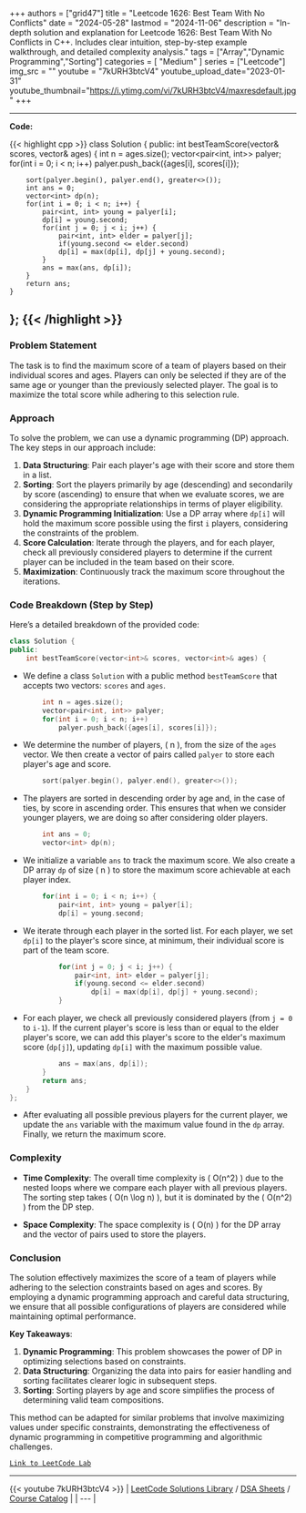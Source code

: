 
+++
authors = ["grid47"]
title = "Leetcode 1626: Best Team With No Conflicts"
date = "2024-05-28"
lastmod = "2024-11-06"
description = "In-depth solution and explanation for Leetcode 1626: Best Team With No Conflicts in C++. Includes clear intuition, step-by-step example walkthrough, and detailed complexity analysis."
tags = ["Array","Dynamic Programming","Sorting"]
categories = [
    "Medium"
]
series = ["Leetcode"]
img_src = ""
youtube = "7kURH3btcV4"
youtube_upload_date="2023-01-31"
youtube_thumbnail="https://i.ytimg.com/vi/7kURH3btcV4/maxresdefault.jpg"
+++



---
**Code:**

{{< highlight cpp >}}
class Solution {
public:
    int bestTeamScore(vector<int>& scores, vector<int>& ages) {
        int n = ages.size();
        vector<pair<int, int>> palyer;
        for(int i = 0; i < n; i++)
        palyer.push_back({ages[i], scores[i]});

        sort(palyer.begin(), palyer.end(), greater<>());
        int ans = 0;
        vector<int> dp(n);
        for(int i = 0; i < n; i++) {
            pair<int, int> young = palyer[i];
            dp[i] = young.second;
            for(int j = 0; j < i; j++) {
                pair<int, int> elder = palyer[j];
                if(young.second <= elder.second)
                dp[i] = max(dp[i], dp[j] + young.second);
            }
            ans = max(ans, dp[i]);
        }
        return ans;
    }
};
{{< /highlight >}}
---

### Problem Statement

The task is to find the maximum score of a team of players based on their individual scores and ages. Players can only be selected if they are of the same age or younger than the previously selected player. The goal is to maximize the total score while adhering to this selection rule.

### Approach

To solve the problem, we can use a dynamic programming (DP) approach. The key steps in our approach include:

1. **Data Structuring**: Pair each player's age with their score and store them in a list.
2. **Sorting**: Sort the players primarily by age (descending) and secondarily by score (ascending) to ensure that when we evaluate scores, we are considering the appropriate relationships in terms of player eligibility.
3. **Dynamic Programming Initialization**: Use a DP array where `dp[i]` will hold the maximum score possible using the first `i` players, considering the constraints of the problem.
4. **Score Calculation**: Iterate through the players, and for each player, check all previously considered players to determine if the current player can be included in the team based on their score.
5. **Maximization**: Continuously track the maximum score throughout the iterations.

### Code Breakdown (Step by Step)

Here’s a detailed breakdown of the provided code:

```cpp
class Solution {
public:
    int bestTeamScore(vector<int>& scores, vector<int>& ages) {
```
- We define a class `Solution` with a public method `bestTeamScore` that accepts two vectors: `scores` and `ages`.

```cpp
        int n = ages.size();
        vector<pair<int, int>> palyer;
        for(int i = 0; i < n; i++)
            palyer.push_back({ages[i], scores[i]});
```
- We determine the number of players, \( n \), from the size of the `ages` vector. We then create a vector of pairs called `palyer` to store each player's age and score.

```cpp
        sort(palyer.begin(), palyer.end(), greater<>());
```
- The players are sorted in descending order by age and, in the case of ties, by score in ascending order. This ensures that when we consider younger players, we are doing so after considering older players.

```cpp
        int ans = 0;
        vector<int> dp(n);
```
- We initialize a variable `ans` to track the maximum score. We also create a DP array `dp` of size \( n \) to store the maximum score achievable at each player index.

```cpp
        for(int i = 0; i < n; i++) {
            pair<int, int> young = palyer[i];
            dp[i] = young.second;
```
- We iterate through each player in the sorted list. For each player, we set `dp[i]` to the player's score since, at minimum, their individual score is part of the team score.

```cpp
            for(int j = 0; j < i; j++) {
                pair<int, int> elder = palyer[j];
                if(young.second <= elder.second)
                    dp[i] = max(dp[i], dp[j] + young.second);
            }
```
- For each player, we check all previously considered players (from `j = 0` to `i-1`). If the current player's score is less than or equal to the elder player's score, we can add this player's score to the elder's maximum score (`dp[j]`), updating `dp[i]` with the maximum possible value.

```cpp
            ans = max(ans, dp[i]);
        }
        return ans;
    }
};
```
- After evaluating all possible previous players for the current player, we update the `ans` variable with the maximum value found in the `dp` array. Finally, we return the maximum score.

### Complexity

- **Time Complexity**: The overall time complexity is \( O(n^2) \) due to the nested loops where we compare each player with all previous players. The sorting step takes \( O(n \log n) \), but it is dominated by the \( O(n^2) \) from the DP step.

- **Space Complexity**: The space complexity is \( O(n) \) for the DP array and the vector of pairs used to store the players.

### Conclusion

The solution effectively maximizes the score of a team of players while adhering to the selection constraints based on ages and scores. By employing a dynamic programming approach and careful data structuring, we ensure that all possible configurations of players are considered while maintaining optimal performance.

**Key Takeaways**:
1. **Dynamic Programming**: This problem showcases the power of DP in optimizing selections based on constraints.
2. **Data Structuring**: Organizing the data into pairs for easier handling and sorting facilitates clearer logic in subsequent steps.
3. **Sorting**: Sorting players by age and score simplifies the process of determining valid team compositions.

This method can be adapted for similar problems that involve maximizing values under specific constraints, demonstrating the effectiveness of dynamic programming in competitive programming and algorithmic challenges.

[`Link to LeetCode Lab`](https://leetcode.com/problems/best-team-with-no-conflicts/description/)

---
{{< youtube 7kURH3btcV4 >}}
| [LeetCode Solutions Library](https://grid47.xyz/leetcode/) / [DSA Sheets](https://grid47.xyz/sheets/) / [Course Catalog](https://grid47.xyz/courses/) |
| --- |
